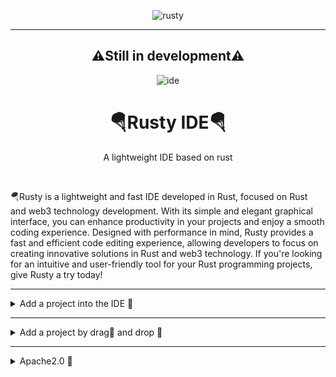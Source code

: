 <div align="center">

  ![rusty](src/rusty.ico)

  ---

<h2>⚠️Still in development⚠️</h2>

![ide](src/ide.png)

  <h1>🪂Rusty IDE🪂</h1>
  <p>A lightweight IDE based on rust</p>
</div>

<br>

🪂Rusty is a lightweight and fast IDE developed in Rust, focused on Rust and web3 technology development. With its simple and elegant graphical interface‍, you can enhance productivity in your projects and enjoy a smooth coding experience. Designed with performance in mind, Rusty provides a fast and efficient code editing experience, allowing developers to focus on creating innovative solutions in Rust and web3 technology. If you're looking for an intuitive and user-friendly tool for your Rust programming projects, give Rusty a try today!

---

<details>
<summary>Add a project into the IDE 💼</summary>

<br>

<div align="center">

![add_project_button](readme/add_project_button.gif)

</div>

<br>

The Rusty fltk IDE is an integrated development environment specifically designed for the Rust programming language. It utilizes the FLTK library for the graphical interface. It provides a range of features and functionalities to facilitate project development and repository management.

The provided code shows a function called [btn_add_folder](https://github.com/mateolafalce/Rusty-Fltk-IDE/blob/main/src/functions/folders_functions/btn_add_folder.rs) btn_add_folder that creates a button in the IDE's interface. Clicking on this button will open a native dialog box to select a folder representing a project or repository.

Once a folder is selected, a series of actions are performed. The selected folder path is obtained and checked for validity. If a valid path is provided, a label is displayed in the options window indicating that it is loading.

Next, the [set_folders_roots](https://github.com/mateolafalce/Rusty-Fltk-IDE/blob/main/src/functions/root/set_folders_roots.rs) function is called to set the root folder paths for the project. If successful, the [render_folder](https://github.com/mateolafalce/Rusty-Fltk-IDE/blob/main/src/functions/folders_functions/render_folder.rs) function is invoked to render the project's folder structure as a visual tree within the IDE.

In case any errors occur during the process, an alert with the corresponding error message is displayed.

Additionally, the button has an event handling mechanism that changes the cursor when the mouse enters or exits the button's area.

</details>

---

<details>
<summary>Add a project by drag🤏 and drop 🙌</summary>

<br>

<div align="center">

![drag_and_drop](readme/drag_and_drop.gif)

</div>

<br>

</details>

---

<details>
<summary>Apache2.0 📜</summary>

<br>

This project is licensed under the Apache License, Version 2.0 (the "License"). You may not use this file except in compliance with the License. You may obtain a copy of the License at:

http://www.apache.org/licenses/LICENSE-2.0

Unless required by applicable law or agreed to in writing, software distributed under the License is distributed on an "AS IS" BASIS, WITHOUT WARRANTIES OR CONDITIONS OF ANY KIND, either express or implied. See the License for the specific language governing permissions and limitations under the License.

<div align="center">

![license](readme/license.png)

</div>

</details>

